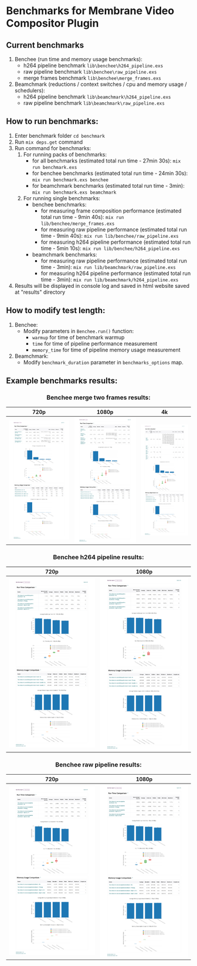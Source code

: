 # Benchmarks for Membrane Video Compositor Plugin

## Current benchmarks

1. Benchee (run time and memory usage benchmarks):
    - h264 pipeline benchmark ```lib\benchee\h264_pipeline.exs```
    - raw pipeline benchmark ```lib\benchee\raw_pipeline.exs```
    - merge frames benchmark ```lib\benchee\merge_frames.exs```
2. Beamchmark (reductions / context switches / cpu and memory usage / schedulers):
    - h264 pipeline benchmark ```lib\beamchmark\h264_pipeline.exs```
    - raw pipeline benchmark ```lib\beamchmark\raw_pipeline.exs```
## How to run benchmarks:

1.  Enter benchmark folder ```cd benchmark```
2.  Run ```mix deps.get``` command
3.  Run command for benchmarks:
    1. For running packs of benchmarks:
        - for all benchmarks (estimated total run time - 27min 30s): ```mix run benchmark.exs```
        - for benchee benchmarks (estimated total run time - 24min 30s): ```mix run benchmark.exs benchee```
        - for beamchmark benchmarks (estimated total run time - 3min): ```mix run benchmark.exs beamchmark```
    2. For running single benchmarks:
        - benchee benchmarks: 
            - for measuring frame composition performance (estimated total run time - 9min 40s): ```mix run lib/benchee/merge_frames.exs```
            - for measuring raw pipeline performance (estimated total run time - 9min 40s): ```mix run lib/benchee/raw_pipeline.exs```
            - for measuring h264 pipeline performance (estimated total run time - 5min 10s): ```mix run lib/benchee/h264_pipeline.exs```
        - beamchmark benchmarks:
            - for measuring raw pipeline performance (estimated total run time - 3min): ```mix run lib/beamchmark/raw_pipeline.exs```
            - for measuring h264 pipeline performance (estimated total run time - 3min): ```mix run lib/beamchmark/h264_pipeline.exs```
4. Results will be displayed in console log and saved in html website saved at "results" directory

## How to modify test length:

1. Benchee: </br>
    - Modify parameters in ```Benchee.run()``` function:
        - ```warmup``` for time of benchmark warmup
        - ```time``` for time of pipeline performance measurement
        - ```memory_time``` for time of pipeline memory usage measurement
2. Beamchmark: </br>
    - Modify ```benchmark_duration``` parameter in ```benchmarks_options``` map.

## Example benchmarks results:

<h3 align="center"> Benchee merge two frames results: </h3>

720p                       |  1080p                    |  4k
:-------------------------:|:-------------------------:|:-------------------------:
![Benchee merge two 720p frames results](assets/results_benchee_merge_frames_720p.png) | ![Benchee merge two 1080p frames results:](assets/results_benchee_merge_frames_1080p.png) | ![Benchee merge two 1080p frames results:](assets/results_benchee_merge_frames_4k.png)


<h3 align="center"> Benchee h264 pipeline results: </h3>

720p                       |  1080p
:-------------------------:|:-------------------------:
![Benchee h264 pipeline 720p 30s 30fps results](assets/results_benchee_h264_pipeline_720p_30s_30fps.png) | ![Benchee h264 pipeline ffmpeg results](assets/results_benchee_h264_pipeline_1080p_30s_30fps.png)


<h3 align="center"> Benchee raw pipeline results: </h3>

720p                       |  1080p
:-------------------------:|:-------------------------:
![Benchee raw pipeline 720p 30s 30fps results](assets/results_benchee_raw_pipeline_720p_30s_30fps.png) | ![Benchee raw pipeline ffmpeg results](assets/results_benchee_raw_pipeline_1080p_30s_30fps.png)



